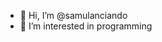 - 👋 Hi, I’m @samulanciando
- 👀 I’m interested in programming

<!---
samulanciando/samulanciando is a ✨ special ✨ repository because its `README.md` (this file) appears on your GitHub profile.
You can click the Preview link to take a look at your changes.
--->
